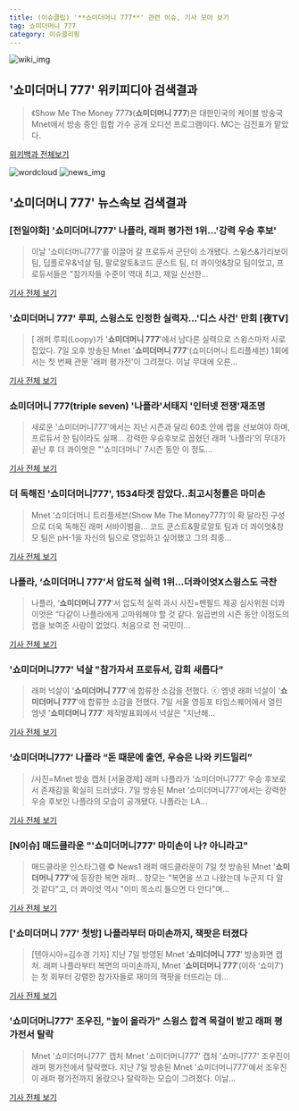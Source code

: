 ```yaml
---
title: (이슈클립) '**쇼미더머니 777**' 관련 이슈, 기사 모아 보기
tag: 쇼미더머니 777
category: 이슈클리핑
---
```

![wiki_img](https://user-images.githubusercontent.com/42597476/44503234-41136a80-a6d0-11e8-9071-6fc6418eafe4.png)
## **'**쇼미더머니 777**'** 위키피디아 검색결과
>《Show Me The Money 777》(**쇼미더머니 777**)은 대한민국의 케이블 방송국 Mnet에서 방송 중인 힙합 가수 공개 오디션 프로그램이다. MC는 김진표가 맡았다.

<a href="https://ko.wikipedia.org/wiki/쇼미더머니 777" target="_blank">위키백과 전체보기</a>

![wordcloud](https://s3.ap-northeast-2.amazonaws.com/lyrics101-wordcloud/2018-09-08-1536369073.png)
![news_img](https://user-images.githubusercontent.com/42597476/44507050-1206f400-a6e4-11e8-8d98-7ffbfebb353f.png)
## **'**쇼미더머니 777**'** 뉴스속보 검색결과
### [전일야화] '쇼미더머니777' 나플라, 래퍼 평가전 1위…'강력 우승 후보'

>이날 '쇼미더머니777'를 이끌어 갈 프로듀서 군단이 소개됐다. 스윙스&기리보이 팀, 딥플로우&넉살 팀, 팔로알토&코드 쿤스트 팀, 더 콰이엇&창모 팀이었고, 프로듀서들은 "참가자들 수준이 역대 최고, 제일 신선한...

<a href="http://www.xportsnews.com/?ac=article_view&entry_id=1016990" target="_blank">기사 전체 보기</a>

### '**쇼미더머니 777**' 루피, 스윙스도 인정한 실력자…'디스 사건' 만회 [夜TV]

>[ 래퍼 루피(Loopy)가 '**쇼미더머니 777**'에서 남다른 실력으로 스윙스마저 사로잡았다. 7일 오후 방송된 Mnet '**쇼미더머니 777**'(쇼미더머니 트리플세븐) 1회에서는 첫 번째 관문 '래퍼 평가전'이 그려졌다. 이날 무대에 오른...

<a href="http://www.mydaily.co.kr/new_yk/html/read.php?newsid=201809072353986731&ext=na" target="_blank">기사 전체 보기</a>

### **쇼미더머니 777**(triple seven) '나플라'서태지 '인터넷 전쟁'재조명

>새로운 '쇼미더머니777'에서는 지난 시즌과 달리 60초 안에 랩을 선보여야 하며, 프로듀서 한 팀이라도 실패... 강력한 우승후보로 꼽혔던 래퍼 '나플라'의 무대가 끝난 후 더 콰이엇은 "'쇼미더머니' 7시즌 동안 이 정도...

<a href="http://leaders.asiae.co.kr/news/articleView.html?idxno=74355" target="_blank">기사 전체 보기</a>

### 더 독해진 '쇼미더머니777', 1534타겟 잡았다..최고시청률은 마미손

> Mnet ‘쇼미더머니 트리플세븐(Show Me The Money777)’이 확 달라진 구성으로 더욱 독해진 래퍼 서바이벌을... 코드 쿤스트&팔로알토 팀과 더 콰이엇&창모 팀은 pH-1을 자신의 팀으로 영입하고 싶어했고 그의 최종...

<a href="http://www.osen.co.kr/article/G1110984973" target="_blank">기사 전체 보기</a>

### 나플라, ‘**쇼미더머니 777**’서 압도적 실력 1위…더콰이엇X스윙스도 극찬

>나플라, ‘**쇼미더머니 777**’서 압도적 실력 과시 사진=펜필드 제공 심사위원 더콰이엇은 “다같이 나플라에게 고마워해야 할 것 같다. 일곱번의 시즌 동안 이정도의 랩을 보여준 사람이 없었다. 처음으로 전 국민이...

<a href="http://sports.mk.co.kr/view.php?year=2018&no=566436" target="_blank">기사 전체 보기</a>

### '쇼미더머니777' 넉살 "참가자서 프로듀서, 감회 새롭다"

>래퍼 넉살이 '**쇼미더머니 777**'에 합류한 소감을 전했다. ⓒ 엠넷 래퍼 넉살이 '**쇼미더머니 777**'에 합류한 소감을 전했다. 7일 서울 영등포 타임스퀘어에서 열린 엠넷 '**쇼미더머니 777**' 제작발표회에서 넉살은 "지난해...

<a href="http://www.dailian.co.kr/news/view/737890/?sc=naver" target="_blank">기사 전체 보기</a>

### ‘쇼미더머니777’ 나플라 “돈 때문에 출연, 우승은 나와 키드밀리”

>/사진=Mnet 방송 캡처 [서울경제] 래퍼 나플라가 ‘쇼미더머니777’ 우승 후보로서 존재감을 확실히 드러냈다. 7일 방송된 Mnet ‘쇼미더머니777’에서는 강력한 우승 후보인 나플라의 모습이 공개됐다. 나플라는 LA...

<a href="http://www.sedaily.com/NewsView/1S4K1THTUH" target="_blank">기사 전체 보기</a>

### [N이슈] 매드클라운 "'쇼미더머니777' 마미손이 나? 아니라고"

>매드클라운 인스타그램 © News1 래퍼 매드클라운이 7일 첫 방송된 Mnet '**쇼미더머니 777**'에 등장한 복면 래퍼... 창모는 "복면을 쓰고 나왔는데 누군지 다 알 것 같다"고, 더 콰이엇 역시 "이미 목소리 들으면 다 안다"며...

<a href="http://news1.kr/articles/?3420982" target="_blank">기사 전체 보기</a>

### ['**쇼미더머니 777**' 첫방] 나플라부터 마미손까지, 잭팟은 터졌다

>[텐아시아=김수경 기자] 지난 7일 방영된 Mnet ‘**쇼미더머니 777**’ 방송화면 캡처. 래퍼 나플라부터 복면의 마미손까지, Mnet ‘**쇼미더머니 777**′(이하 ‘쇼미7’)는 첫 회부터 강렬한 참가자들로 재미의 잭팟을 터뜨리는 데...

<a href="http://www.tenasia.co.kr/archives/1564328" target="_blank">기사 전체 보기</a>

### '쇼미더머니777' 조우진, "높이 올라가" 스윙스 합격 목걸이 받고 래퍼 평가전서 탈락

>Mnet '쇼미더머니777' 캡처 Mnet '쇼미더머니777' 캡처 '쇼머니777' 조우진이 래퍼 평가전에서 탈락했다. 지난 7일 방송된 Mnet '쇼미더머니777'에서 조우진이 래퍼 평가전까지 올랐으나 탈락하는 모습이 그려졌다. 이날...

<a href="http://www.joongboo.com/news/articleView.html?idxno=1285204" target="_blank">기사 전체 보기</a>



